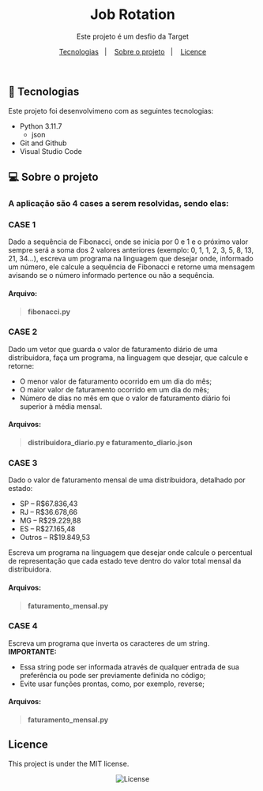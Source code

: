 <h1 align="center"> Job Rotation </h1>

<p align="center">
Este projeto é um desfio da Target
</p>

<p align="center">
  <a href="#-technologies">Tecnologias</a>&nbsp;&nbsp;&nbsp;|&nbsp;&nbsp;&nbsp;
  <a href="#-project">Sobre o projeto</a>&nbsp;&nbsp;&nbsp;|&nbsp;&nbsp;&nbsp;
  <a href="#licence">Licence</a>
</p>
<br>

## 🚀 Tecnologias

Este projeto foi desenvolvimeno com as seguintes tecnologias:

- Python 3.11.7
   - json
- Git and Github
- Visual Studio Code

## 💻 Sobre o projeto

<h3>A aplicação são 4 cases a serem resolvidas, sendo elas:</h3>
<h3><b>CASE 1</b></h3>
Dado a sequência de Fibonacci, onde se inicia por 0 e 1 e o próximo valor sempre será a soma dos 2 valores anteriores (exemplo: 0, 1, 1, 2, 3, 5, 8, 13, 21, 34...), escreva um programa na linguagem que desejar onde, informado um número, ele calcule a sequência de Fibonacci e retorne uma mensagem avisando se o número informado pertence ou não a sequência.

<h4><b>Arquivo:</b></h4>

> <h4>fibonacci.py</h4>

<h3><b>CASE 2</b></h3>
Dado um vetor que guarda o valor de faturamento diário de uma distribuidora, faça um programa, na linguagem que desejar, que calcule e retorne:

- O menor valor de faturamento ocorrido em um dia do mês;
- O maior valor de faturamento ocorrido em um dia do mês;
- Número de dias no mês em que o valor de faturamento diário foi superior à média mensal.

<h4><b>Arquivos:</b></h4>

> <h4>distribuidora_diario.py e faturamento_diario.json</h4>


<h3><b>CASE 3</b></h3>
Dado o valor de faturamento mensal de uma distribuidora, detalhado por estado:
<br>

- SP – R$67.836,43
- RJ – R$36.678,66
- MG – R$29.229,88
- ES – R$27.165,48
- Outros – R$19.849,53

Escreva um programa na linguagem que desejar onde calcule o percentual de representação que cada estado teve dentro do valor total mensal da distribuidora.

<h4><b>Arquivos:</b></h4>

> <h4>faturamento_mensal.py</h4>

<h3><b>CASE 4</b></h3>
Escreva um programa que inverta os caracteres de um string.
<br>
<b> IMPORTANTE:</b>

- Essa string pode ser informada através de qualquer entrada de sua preferência ou pode ser previamente definida no código;
- Evite usar funções prontas, como, por exemplo, reverse;

<h4><b>Arquivos:</b></h4>

> <h4>faturamento_mensal.py</h4>


## Licence

This project is under the MIT license.
<p align="center">
  <img alt="License" src="https://img.shields.io/static/v1?label=license&message=MIT&color=49AA26&labelColor=000000">
</p>

